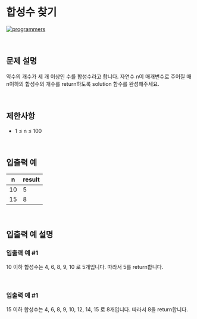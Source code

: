 # 합성수 찾기

[![programmers](https://user-images.githubusercontent.com/69426184/209522553-bab40080-50ba-4743-86a3-f6198bff3974.png)](https://school.programmers.co.kr/learn/courses/30/lessons/120846)

<br/>

## 문제 설명

약수의 개수가 세 개 이상인 수를 합성수라고 합니다. 자연수 n이 매개변수로 주어질 때 n이하의 합성수의 개수를 return하도록 solution 함수를 완성해주세요.

<br/>

## 제한사항

-   1 ≤ n ≤ 100

<br/>

## 입출력 예

| n   | result |
| --- | ------ |
| 10  | 5      |
| 15  | 8      |

<br/>

## 입출력 예 설명

### 입출력 예 #1

10 이하 합성수는 4, 6, 8, 9, 10 로 5개입니다. 따라서 5를 return합니다.

<br/>

### 입출력 예 #1

15 이하 합성수는 4, 6, 8, 9, 10, 12, 14, 15 로 8개입니다. 따라서 8을 return합니다.
